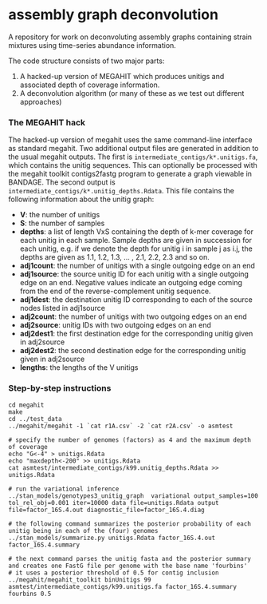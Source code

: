 # assembly graph deconvolution
A repository for work on deconvoluting assembly graphs containing strain mixtures using time-series abundance information.

The code structure consists of two major parts:

1. A hacked-up version of MEGAHIT which produces unitigs and associated depth of coverage information.
2. A deconvolution algorithm (or many of these as we test out different approaches)

### The MEGAHIT hack

The hacked-up version of megahit uses the same command-line interface as standard megahit. Two additional output files are generated in addition to the usual megahit outputs. The first is `intermediate_contigs/k*.unitigs.fa`, which contains the unitig sequences. This can optionally be processed with the megahit toolkit contigs2fastg program to generate a graph viewable in BANDAGE. The second output is `intermediate_contigs/k*.unitig_depths.Rdata`. This file contains the following information about the unitig graph:

- **V**: the number of unitigs
- **S**: the number of samples
- **depths**: a list of length VxS containing the depth of k-mer coverage for each unitig in each sample. Sample depths are given in succession for each unitig, e.g. if we denote the depth for unitig i in sample j as i.j, the depths are given as 1.1, 1.2, 1.3, ... , 2.1, 2.2, 2.3 and so on.
- **adj1count**: the number of unitigs with a single outgoing edge on an end
- **adj1source**: the source unitig ID for each unitig with a single outgoing edge on an end. Negative values indicate an outgoing edge coming from the end of the reverse-complement unitig sequence.
- **adj1dest**: the destination unitig ID corresponding to each of the source nodes listed in adj1source
- **adj2count**: the number of unitigs with two outgoing edges on an end
- **adj2source**: unitig IDs with two outgoing edges on an end
- **adj2dest1**: the first destination edge for the corresponding unitig given in adj2source
- **adj2dest2**: the second destination edge for the corresponding unitig given in adj2source
- **lengths**: the lengths of the V unitigs


### Step-by-step instructions

```
cd megahit
make
cd ../test_data
../megahit/megahit -1 `cat r1A.csv` -2 `cat r2A.csv` -o asmtest

# specify the number of genomes (factors) as 4 and the maximum depth of coverage
echo "G<-4" > unitigs.Rdata
echo "maxdepth<-200" >> unitigs.Rdata
cat asmtest/intermediate_contigs/k99.unitig_depths.Rdata >> unitigs.Rdata

# run the variational inference
../stan_models/genotypes3_unitig_graph  variational output_samples=100 tol_rel_obj=0.001 iter=10000 data file=unitigs.Rdata output file=factor_16S.4.out diagnostic_file=factor_16S.4.diag

# the following command summarizes the posterior probability of each unitig being in each of the (four) genomes
../stan_models/summarize.py unitigs.Rdata factor_16S.4.out factor_16S.4.summary

# the next command parses the unitig fasta and the posterior summary and creates one FastG file per genome with the base name 'fourbins'
# it uses a posterior threshold of 0.5 for contig inclusion
../megahit/megahit_toolkit binUnitigs 99 asmtest/intermediate_contigs/k99.unitigs.fa factor_16S.4.summary fourbins 0.5
```

